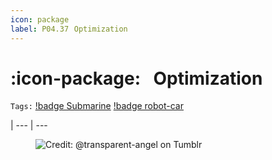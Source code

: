 ```yaml
---
icon: package
label: P04.37⠀Optimization
---
```

# :icon-package:⠀Optimization
`Tags:` [!badge Submarine](/projects/P04-submarine.md) [!badge robot-car]()

|
--- | ---

<figure>
    <img src="https://64.media.tumblr.com/d103eb823dce2842c673f409f036857b/tumblr_mzx9wrdwFa1snc5kxo1_1280.gifv" alt="Credit: @transparent-angel on Tumblr">
</figure>
